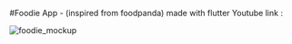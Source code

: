  #Foodie App - (inspired from foodpanda)
 made with flutter 
 Youtube link :
 
 ![foodie_mockup](https://github.com/user-attachments/assets/bb3e18eb-d317-4e36-9cb3-b8667b35ca03)
